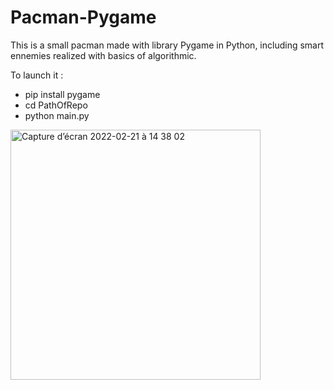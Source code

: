 # Pacman-Pygame
 This is a small pacman made with library Pygame in Python,  including smart ennemies realized with basics of algorithmic.
 
 To launch it : 
 - pip install pygame
 - cd PathOfRepo
 - python main.py


<img width="400" alt="Capture d’écran 2022-02-21 à 14 38 02" src="https://user-images.githubusercontent.com/92673379/154967986-01394cd1-98a4-448c-9ac5-bfc17d728c39.png">
